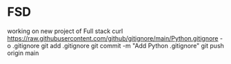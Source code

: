 # FSD
working on new project of Full stack 
curl https://raw.githubusercontent.com/github/gitignore/main/Python.gitignore -o .gitignore
git add .gitignore
git commit -m "Add Python .gitignore"
git push origin main
